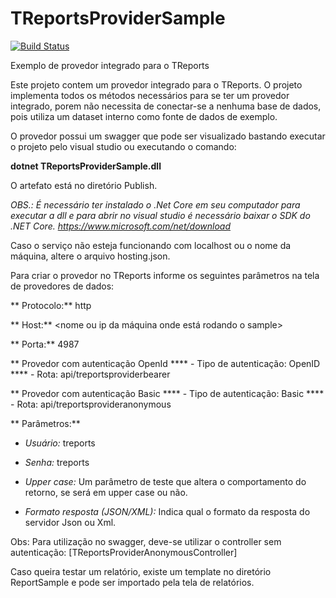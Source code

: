 # TReportsProviderSample
[![Build Status][travis-image]][travis-url] 

Exemplo de provedor integrado para o TReports

Este projeto contem um provedor integrado para o TReports. O projeto implementa todos os métodos necessários para se ter um provedor integrado, 
porem não necessita de conectar-se a nenhuma base de dados, pois utiliza um dataset interno como fonte de dados de exemplo.

O provedor possui um swagger que pode ser visualizado bastando executar o projeto pelo visual studio ou executando o comando:

**dotnet TReportsProviderSample.dll**


O artefato está no diretório Publish.

*OBS.: É necessário ter instalado o .Net Core em seu computador para executar a dll e para abrir no visual studio é necessário baixar o SDK do .NET Core.
https://www.microsoft.com/net/download*

Caso o serviço não esteja funcionando com localhost ou o nome da máquina, altere o arquivo hosting.json.

Para criar o provedor no TReports informe os seguintes parâmetros na tela de provedores de dados:

** Protocolo:** http

** Host:** <nome ou ip da máquina onde está rodando o sample>

** Porta:** 4987

** Provedor com autenticação OpenId
  **** - Tipo de autenticação: OpenID
  **** - Rota: api/treportsproviderbearer

** Provedor com autenticação Basic
  **** - Tipo de autenticação: Basic
  **** - Rota: api/treportsprovideranonymous


  
** Parâmetros:**

* *Usuário:* treports

* *Senha:* treports

* *Upper case:* Um parâmetro de teste que altera o comportamento do retorno, se será em upper case ou não.

* *Formato resposta (JSON/XML):* Indica qual o formato da resposta do servidor Json ou Xml.

Obs: Para utilização no swagger, deve-se utilizar o controller sem autenticação: [TReportsProviderAnonymousController]

Caso queira testar um relatório, existe um template no diretório ReportSample e pode ser importado pela tela de relatórios.

[travis-image]:https://travis-ci.org/totvs/treports-provider-sample.svg?branch=master
[travis-url]:https://travis-ci.org/totvs/treports-provider-sample
